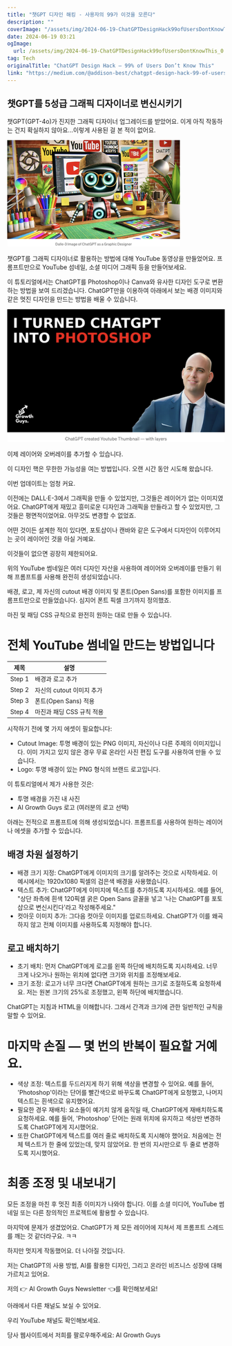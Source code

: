 ```yaml
---
title: "챗GPT 디자인 해킹 - 사용자의 99가 이것을 모른다"
description: ""
coverImage: "/assets/img/2024-06-19-ChatGPTDesignHack99ofUsersDontKnowThis_0.png"
date: 2024-06-19 03:21
ogImage: 
  url: /assets/img/2024-06-19-ChatGPTDesignHack99ofUsersDontKnowThis_0.png
tag: Tech
originalTitle: "ChatGPT Design Hack — 99% of Users Don’t Know This"
link: "https://medium.com/@addison-best/chatgpt-design-hack-99-of-users-dont-know-this-313626f58696"
---
```



## 챗GPT를 5성급 그래픽 디자이너로 변신시키기

챗GPT(GPT-4o)가 진지한 그래픽 디자이너 업그레이드를 받았어요. 이게 아직 작동하는 건지 확실하지 않아요...이렇게 사용된 걸 본 적이 없어요.

![이미지](/assets/img/2024-06-19-ChatGPTDesignHack99ofUsersDontKnowThis_0.png)

챗GPT를 그래픽 디자이너로 활용하는 방법에 대해 YouTube 동영상을 만들었어요. 프롬프트만으로 YouTube 섬네일, 소셜 미디어 그래픽 등을 만들어보세요.

<div class="content-ad"></div>

이 튜토리얼에서는 ChatGPT를 Photoshop이나 Canva와 유사한 디자인 도구로 변환하는 방법을 보여 드리겠습니다. ChatGPT만을 이용하여 아래에서 보는 배경 이미지와 같은 멋진 디자인을 만드는 방법을 배울 수 있습니다.

![ChatGPT Design](/assets/img/2024-06-19-ChatGPTDesignHack99ofUsersDontKnowThis_1.png)

이제 레이어와 오버레이를 추가할 수 있습니다.

이 디자인 핵은 무한한 가능성을 여는 방법입니다. 오랜 시간 동안 시도해 왔습니다.

<div class="content-ad"></div>

이번 업데이트는 엄청 커요.

이전에는 DALL·E-3에서 그래픽을 만들 수 있었지만, 그것들은 레이어가 없는 이미지였어요. ChatGPT에게 재밌고 흥미로운 디자인과 그래픽을 만들라고 할 수 있었지만, 그것들은 평면적이었어요. 아무것도 변경할 수 없었죠.

어떤 것이든 설계한 적이 있다면, 포토샵이나 캔바와 같은 도구에서 디자인이 이루어지는 곳이 레이어인 것을 아실 거예요.

이것들이 없으면 굉장히 제한되어요.

<div class="content-ad"></div>

위의 YouTube 썸네일은 여러 디자인 자산을 사용하여 레이어와 오버레이를 만들기 위해 프롬프트를 사용해 완전히 생성되었습니다.

배경, 로고, 제 자신의 cutout 배경 이미지 및 폰트(Open Sans)를 포함한 이미지를 프롬프트만으로 만들었습니다. 심지어 폰트 픽셀 크기까지 정의했죠.

마진 및 패딩 CSS 규칙으로 완전히 원하는 대로 만들 수 있습니다.

# 전체 YouTube 썸네일 만드는 방법입니다

제목 | 설명
----|----
Step 1 | 배경과 로고 추가
Step 2 | 자신의 cutout 이미지 추가
Step 3 | 폰트(Open Sans) 적용
Step 4 | 마진과 패딩 CSS 규칙 적용

<div class="content-ad"></div>

시작하기 전에 몇 가지 에셋이 필요합니다:

- Cutout Image: 투명 배경이 있는 PNG 이미지, 자신이나 다른 주제의 이미지입니다. 이미 가지고 있지 않은 경우 무료 온라인 사진 편집 도구를 사용하여 만들 수 있습니다.
- Logo: 투명 배경이 있는 PNG 형식의 브랜드 로고입니다.

이 튜토리얼에서 제가 사용한 것은:

- 투명 배경을 가진 내 사진
- AI Growth Guys 로고 (여러분의 로고 선택)

<div class="content-ad"></div>

아래는 전적으로 프롬프트에 의해 생성되었습니다. 프롬프트를 사용하여 원하는 레이어나 에셋을 추가할 수 있습니다.

## 배경 차원 설정하기

- 배경 크기 지정: ChatGPT에게 이미지의 크기를 알려주는 것으로 시작하세요. 이 예시에서는 1920x1080 픽셀의 검은색 배경을 사용했습니다.
- 텍스트 추가: ChatGPT에게 이미지에 텍스트를 추가하도록 지시하세요. 예를 들어, "상단 좌측에 흰색 120픽셀 굵은 Open Sans 글꼴을 넣고 '나는 ChatGPT를 포토샵으로 변신시킨다'라고 작성해주세요."
- 컷아웃 이미지 추가: 그다음 컷아웃 이미지를 업로드하세요. ChatGPT가 이를 왜곡하지 않고 전체 이미지를 사용하도록 지정해야 합니다.

## 로고 배치하기

<div class="content-ad"></div>

- 초기 배치: 먼저 ChatGPT에게 로고를 왼쪽 하단에 배치하도록 지시하세요. 너무 크게 나오거나 원하는 위치에 없다면 크기와 위치를 조정해보세요.
- 크기 조정: 로고가 너무 크다면 ChatGPT에게 원하는 크기로 조절하도록 요청하세요. 저는 원본 크기의 25%로 조정했고, 왼쪽 하단에 배치했습니다.

ChatGPT는 지침과 HTML을 이해합니다. 그래서 간격과 크기에 관한 일반적인 규칙을 말할 수 있어요.

# 마지막 손질 — 몇 번의 반복이 필요할 거예요.

- 색상 조정: 텍스트를 두드러지게 하기 위해 색상을 변경할 수 있어요. 예를 들어, 'Photoshop'이라는 단어를 빨간색으로 바꾸도록 ChatGPT에게 요청했고, 나머지 텍스트는 흰색으로 유지했어요.
- 필요한 경우 재배치: 요소들이 예기치 않게 움직일 때, ChatGPT에게 재배치하도록 요청하세요. 예를 들어, 'Photoshop' 단어는 원래 위치에 유지하고 색상만 변경하도록 ChatGPT에게 지시했어요.
- 또한 ChatGPT에게 텍스트를 여러 줄로 배치하도록 지시해야 했어요. 처음에는 전체 텍스트가 한 줄에 있었는데, 맞지 않았어요. 한 번의 지시만으로 두 줄로 변경하도록 지시했어요.

<div class="content-ad"></div>

# 최종 조정 및 내보내기

모든 조정을 마친 후 멋진 최종 이미지가 나와야 합니다. 이를 소셜 미디어, YouTube 썸네일 또는 다른 창의적인 프로젝트에 활용할 수 있습니다.

마지막에 문제가 생겼었어요. ChatGPT가 제 모든 레이어에 지쳐서 제 프롬프트 스레드를 깨는 것 같더라구요. ㅋㅋ

하지만 멋지게 작동했어요. 더 나아질 것입니다.

<div class="content-ad"></div>

저는 ChatGPT의 사용 방법, AI를 활용한 디자인, 그리고 온라인 비즈니스 성장에 대해 가르치고 있어요.

저의 👉 AI Growth Guys Newsletter 👈를 확인해보세요!

아래에서 다른 채널도 보실 수 있어요.

우리 YouTube 채널도 확인해보세요.

<div class="content-ad"></div>

당사 웹사이트에서 저희를 팔로우해주세요: AI Growth Guys